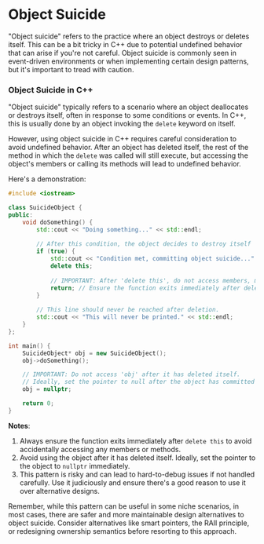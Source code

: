 # Object Suicide

"Object suicide" refers to the practice where an object destroys or deletes itself. This can be a bit tricky in C++ due to potential undefined behavior that can arise if you're not careful. Object suicide is commonly seen in event-driven environments or when implementing certain design patterns, but it's important to tread with caution.

### Object Suicide in C++

"Object suicide" typically refers to a scenario where an object deallocates or destroys itself, often in response to some conditions or events. In C++, this is usually done by an object invoking the `delete` keyword on itself.

However, using object suicide in C++ requires careful consideration to avoid undefined behavior. After an object has deleted itself, the rest of the method in which the `delete` was called will still execute, but accessing the object's members or calling its methods will lead to undefined behavior.

Here's a demonstration:

```cpp
#include <iostream>

class SuicideObject {
public:
    void doSomething() {
        std::cout << "Doing something..." << std::endl;
        
        // After this condition, the object decides to destroy itself
        if (true) {
            std::cout << "Condition met, committing object suicide..." << std::endl;
            delete this;
            
            // IMPORTANT: After 'delete this', do not access members, methods, or 'this' pointer.
            return; // Ensure the function exits immediately after deletion.
        }
        
        // This line should never be reached after deletion.
        std::cout << "This will never be printed." << std::endl;
    }
};

int main() {
    SuicideObject* obj = new SuicideObject();
    obj->doSomething();

    // IMPORTANT: Do not access 'obj' after it has deleted itself.
    // Ideally, set the pointer to null after the object has committed suicide.
    obj = nullptr;

    return 0;
}
```

**Notes**:
1. Always ensure the function exits immediately after `delete this` to avoid accidentally accessing any members or methods.
2. Avoid using the object after it has deleted itself. Ideally, set the pointer to the object to `nullptr` immediately.
3. This pattern is risky and can lead to hard-to-debug issues if not handled carefully. Use it judiciously and ensure there's a good reason to use it over alternative designs.

Remember, while this pattern can be useful in some niche scenarios, in most cases, there are safer and more maintainable design alternatives to object suicide. Consider alternatives like smart pointers, the RAII principle, or redesigning ownership semantics before resorting to this approach.
